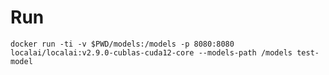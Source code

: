 # Run

`docker run -ti -v $PWD/models:/models -p 8080:8080 localai/localai:v2.9.0-cublas-cuda12-core --models-path /models test-model`
